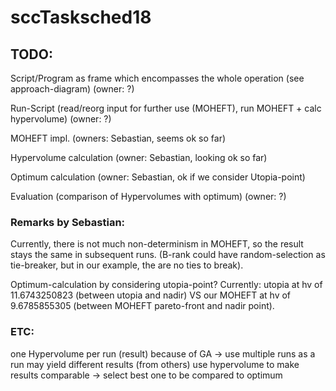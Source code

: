 # sccTasksched18



## TODO:

Script/Program as frame which encompasses the whole operation (see approach-diagram) (owner: ?)

Run-Script (read/reorg input for further use (MOHEFT), run MOHEFT + calc hypervolume) (owner: ?)

MOHEFT impl. (owners: Sebastian, seems ok so far)

Hypervolume calculation (owner: Sebastian, looking ok so far)

Optimum calculation (owner: Sebastian, ok if we consider Utopia-point)

Evaluation (comparison of Hypervolumes with optimum) (owner: ?)


### Remarks by Sebastian:
Currently, there is not much non-determinism in MOHEFT, so the result stays the same in subsequent runs. 
(B-rank could have random-selection as tie-breaker, but in our example, the are no ties to break).

Optimum-calculation by considering utopia-point? Currently: utopia at hv of 11.6743250823 (between utopia
and nadir) VS our MOHEFT at hv of 9.6785855305 (between MOHEFT pareto-front and nadir point).


### ETC:
one Hypervolume per run (result)
because of GA -> use multiple runs as a run may yield different results (from others)
use hypervolume to make results comparable  -> select best one to be compared to optimum

